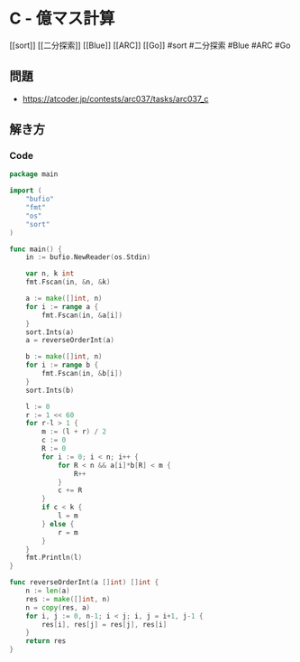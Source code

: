 # C - 億マス計算
[[sort]] [[二分探索]] [[Blue]] [[ARC]] [[Go]]
#sort #二分探索 #Blue #ARC #Go 

## 問題
- https://atcoder.jp/contests/arc037/tasks/arc037_c

## 解き方
### Code
```go
package main

import (
	"bufio"
	"fmt"
	"os"
	"sort"
)

func main() {
	in := bufio.NewReader(os.Stdin)

	var n, k int
	fmt.Fscan(in, &n, &k)

	a := make([]int, n)
	for i := range a {
		fmt.Fscan(in, &a[i])
	}
	sort.Ints(a)
	a = reverseOrderInt(a)

	b := make([]int, n)
	for i := range b {
		fmt.Fscan(in, &b[i])
	}
	sort.Ints(b)

	l := 0
	r := 1 << 60
	for r-l > 1 {
		m := (l + r) / 2
		c := 0
		R := 0
		for i := 0; i < n; i++ {
			for R < n && a[i]*b[R] < m {
				R++
			}
			c += R
		}
		if c < k {
			l = m
		} else {
			r = m
		}
	}
	fmt.Println(l)
}

func reverseOrderInt(a []int) []int {
	n := len(a)
	res := make([]int, n)
	n = copy(res, a)
	for i, j := 0, n-1; i < j; i, j = i+1, j-1 {
		res[i], res[j] = res[j], res[i]
	}
	return res
}
```